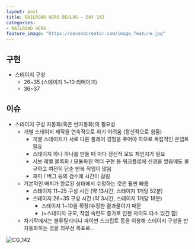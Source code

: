 ```yaml
---
layout: post
title: RAILROAD HERO DEVLOG - DAY 142
categories:
- RAILROAD HERO
feature_image: "https://secondcreator.com/image_feature.jpg"
---
```


## 구현
- 스테이지 구성
  - 26~35 (스테이지 1~10 리메이크)
  - 36~37
  
## 이슈
- 스테이지 구성 자동화(혹은 반자동화)의 필요성
  - 개별 스테이지 제작을 연속적으로 하기 어려움 (정신적으로 힘듦)
    - 개별 스테이지가 서로 다른 플레이 경험을 주어야 하므로 독립적인 콘셉트 필요
    - 스테이지 하나 하나를 만들 때 마다 정신적 모드 체인지가 필요
    - 서브 레벨 블록화 / 모듈화된 액터 구현 등 워크플로에 신경을 썼음에도 불구하고 여전히 단순 반복 작업이 많음
    - 재미 / 버그 등의 검수에 시간이 걸림
  - 기본적인 배치가 완료된 상태에서 수정하는 것은 훨씬 빠름
    - 스테이지 11~25 구성 시간 (약 13시간, 스테이지 1개당 52분)
    - 스테이지 26~35 구성 시간 (약 3시간, 스테이지 1개당 18분)
      - 스테이지 1~10을 확장/수정한 결과물이기 때문
      - (+스테이지 규모, 작업 숙련도 증가로 인한 차이도 다소 있긴 함)
  - 차기작에서는 블류틸리티나 파이썬 스크립트 등을 이용해 스테이지 구성을 반자동화하는 것을 최우선 목표로…

![CG_142](https://secondcreator.com/blog/imgs/CG_142.png)
